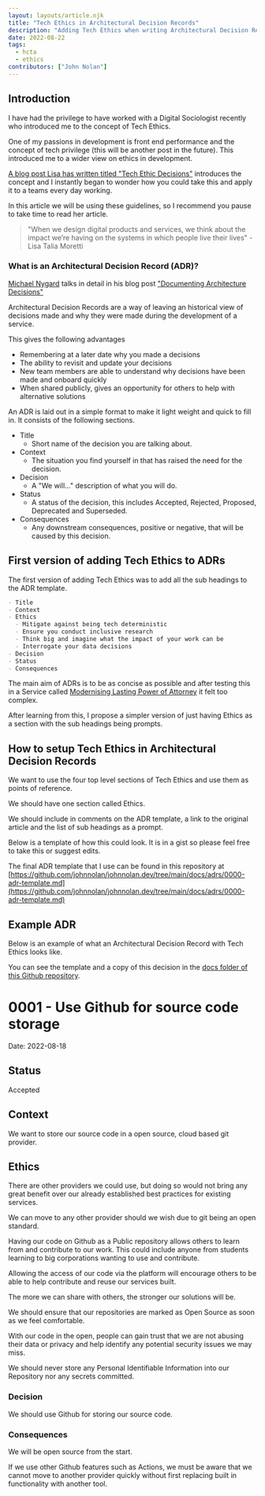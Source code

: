 ```yaml
---
layout: layouts/article.njk
title: "Tech Ethics in Architectural Decision Records"
description: "Adding Tech Ethics when writing Architectural Decision Records for your service."
date: 2022-08-22
tags: 
  - hcta
  - ethics
contributors: ["John Nolan"]
---
```


## Introduction

I have had the privilege to have worked with a Digital Sociologist recently who introduced me to the concept of Tech Ethics.

One of my passions in development is front end performance and the concept of tech privilege (this will be another post in the future). This introduced me to a wider view on ethics in development.

[A blog post Lisa has written titled "Tech Ethic Decisions"](https://docs.modernising.opg.service.justice.gov.uk/research-development/articles/tech-ethic-decisions/) introduces the concept and I instantly began to wonder how you could take this and apply it to a teams every day working.

In this article we will be using these guidelines, so I recommend you pause to take time to read her article.

> "When we design digital products and services, we think about the impact we’re having on the systems in which people live their lives" - Lisa Talia Moretti

### What is an Architectural Decision Record (ADR)?

[Michael Nygard](https://cognitect.com/authors/MichaelNygard.html) talks in detail in his blog post ["Documenting Architecture Decisions"](https://cognitect.com/blog/2011/11/15/documenting-architecture-decisions)

Architectural Decision Records are a way of leaving an historical view of decisions made and why they were made during the development of a service.

This gives the following advantages

- Remembering at a later date why you made a decisions
- The ability to revisit and update your decisions
- New team members are able to understand why decisions have been made and onboard quickly
- When shared publicly, gives an opportunity for others to help with alternative solutions

An ADR is laid out in a simple format to make it light weight and quick to fill in. It consists of the following sections.

- Title
  - Short name of the decision you are talking about.
- Context
  - The situation you find yourself in that has raised the need for the decision.
- Decision
  - A "We will..." description of what you will do.
- Status
  - A status of the decision, this includes Accepted, Rejected, Proposed, Deprecated and Superseded.
- Consequences
  - Any downstream consequences, positive or negative, that will be caused by this decision.

## First version of adding Tech Ethics to ADRs

The first version of adding Tech Ethics was to add all the sub headings to the ADR template.

``` markdown
- Title
- Context
- Ethics
  - Mitigate against being tech deterministic
  - Ensure you conduct inclusive research
  - Think big and imagine what the impact of your work can be
  - Interrogate your data decisions
- Decision
- Status
- Consequences
```

The main aim of ADRs is to be as concise as possible and after testing this in a Service called [Modernising Lasting Power of Attorney](https://docs.modernising.opg.service.justice.gov.uk/adr/articles/0002-verifiable-credentials/) it felt too complex.

After learning from this, I propose a simpler version of just having Ethics as a section with the sub headings being prompts.

## How to setup Tech Ethics in Architectural Decision Records

We want to use the four top level sections of Tech Ethics and use them as points of reference.

We should have one section called Ethics.

We should include in comments on the ADR template, a link to the original article and the list of sub headings as a prompt.

Below is a template of how this could look. It is in a gist so please feel free to take this or suggest edits.

The final ADR template that I use can be found in this repository at [https://github.com/johnnolan/johnnolan.dev/tree/main/docs/adrs/0000-adr-template.md](https://github.com/johnnolan/johnnolan.dev/tree/main/docs/adrs/0000-adr-template.md)

<script src="https://gist.github.com/johnnolan/5a650b3f376cb88012ca289680185dac.js"></script>

## Example ADR

Below is an example of what an Architectural Decision Record with Tech Ethics looks like.

You can see the template and a copy of this decision in the [docs folder of this Github repository](https://github.com/johnnolan/johnnolan.dev/tree/main/docs/adrs).

# 0001 - Use Github for source code storage

Date: 2022-08-18

## Status

Accepted

## Context

We want to store our source code in a open source, cloud based git provider.

## Ethics

There are other providers we could use, but doing so would not bring any great benefit over our already established best practices for existing services.

We can move to any other provider should we wish due to git being an open standard.

Having our code on Github as a Public repository allows others to learn from and contribute to our work. This could include anyone from students learning to big corporations wanting to use and contribute.

Allowing the access of our code via the platform will encourage others to be able to help contribute and reuse our services built.

The more we can share with others, the stronger our solutions will be.

We should ensure that our repositories are marked as Open Source as soon as we feel comfortable.

With our code in the open, people can gain trust that we are not abusing their data or privacy and help identify any potential security issues we may miss.

We should never store any Personal Identifiable Information into our Repository nor any secrets committed.

### Decision

We should use Github for storing our source code.

### Consequences

We will be open source from the start.

If we use other Github features such as Actions, we must be aware that we cannot move to another provider quickly without first replacing built in functionality with another tool.
